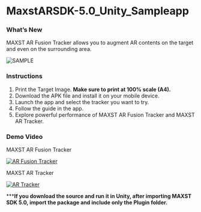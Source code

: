 ﻿# MaxstARSDK-5.0_Unity_Sampleapp

### What’s New
MAXST AR Fusion Tracker allows you to augment AR contents on the target and even on the surrounding area.

![SAMPLE](/Sample.png)

### Instructions
1. Print the Target Image. **Make sure to print at 100% scale (A4).**
2. Download the APK file and install it on your mobile device.
3. Launch the app and select the tracker you want to try.
4. Follow the guide in the app.
5. Explore powerful performance of MAXST AR Fusion Tracker and MAXST AR Tracker. 

### Demo Video
MAXST AR Fusion Tracker

[![AR Fusion Tracker](http://img.youtube.com/vi/NKxQ61IMy9A/0.jpg)](https://youtu.be/NKxQ61IMy9A?t=0s)

MAXST AR Tracker

[![AR Tracker](http://img.youtube.com/vi/0YyoVO0vK4U/0.jpg)](https://youtu.be/0YyoVO0vK4U?t=0s)

*****If you download the source and run it in Unity, after importing MAXST SDK 5.0, import the package and include only the Plugin folder.**
